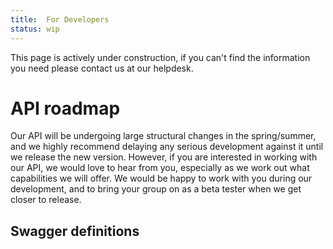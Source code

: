 ```yaml
---
title:  For Developers
status: wip
---
```


<link rel="stylesheet" type="text/css" href="swagger-ui.css">

This page is actively under construction, if you can't find the information you need please contact us at our helpdesk.

# API roadmap

Our API will be undergoing large structural changes in the spring/summer, and we highly recommend delaying any serious development against it until we release the new version. However, if you are interested in working with our API, we would love to hear from you, especially as we work out what capabilities we will offer. We would be happy to work with you during our development, and to bring your group on as a beta tester when we get closer to release.

## Swagger definitions

<div id="swagger-ui"></div>

<script src="swagger-ui-bundle.js"></script>
<script src="swagger-ui-standalone-preset.js"></script>

<script>
window.onload = function() {
  const ui = SwaggerUIBundle({
    url: "./service_openapi.yaml",
    dom_id: '#swagger-ui',
    presets: [
      SwaggerUIBundle.presets.apis,
      SwaggerUIStandalonePreset
    ]
  })

  window.ui = ui
}
</script>